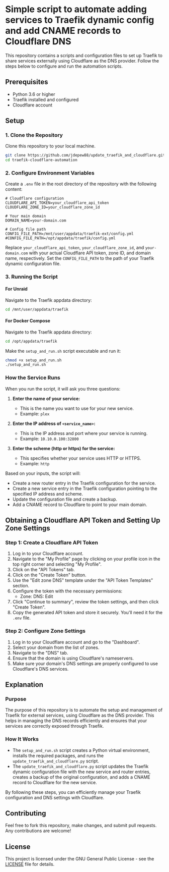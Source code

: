 
# Simple script to automate adding services to Traefik dynamic config and add CNAME records to Cloudflare DNS

This repository contains a scripts and configuration files to set up Traefik to share services externally using Cloudflare as the DNS provider. Follow the steps below to configure and run the automation scripts.

## Prerequisites

- Python 3.6 or higher
- Traefik installed and configured
- Cloudflare account

## Setup

### 1. Clone the Repository

Clone this repository to your local machine.

```bash
git clone https://github.com/jdepew88/update_traefik_and_cloudflare.git
cd traefik-cloudflare-automation
```

### 2. Configure Environment Variables

Create a `.env` file in the root directory of the repository with the following content:

```dotenv
# Cloudflare configuration
CLOUDFLARE_API_TOKEN=your_cloudflare_api_token
CLOUDFLARE_ZONE_ID=your_cloudflare_zone_id

# Your main domain
DOMAIN_NAME=your-domain.com

# Config file path
CONFIG_FILE_PATH=/mnt/user/appdata/traefik-ext/config.yml
#CONFIG_FILE_PATH=/opt/appdata/traefik/config.yml 
```

Replace `your_cloudflare_api_token`, `your_cloudflare_zone_id`, and `your-domain.com` with your actual Cloudflare API token, zone ID, and domain name, respectively. Set the `CONFIG_FILE_PATH` to the path of your Traefik dynamic configuration file.

### 3. Running the Script

#### For Unraid

Navigate to the Traefik appdata directory:

```bash
cd /mnt/user/appdata/traefik
```

#### For Docker Compose

Navigate to the Traefik appdata directory:

```bash
cd /opt/appdata/traefik
```

Make the `setup_and_run.sh` script executable and run it:

```bash
chmod +x setup_and_run.sh
./setup_and_run.sh
```

### How the Service Runs

When you run the script, it will ask you three questions:

1. **Enter the name of your service:** 
   - This is the name you want to use for your new service.
   - Example: `plex`

2. **Enter the IP address of `<service_name>`:**
   - This is the IP address and port where your service is running.
   - Example: `10.10.0.100:32800`

3. **Enter the scheme (http or https) for the service:**
   - This specifies whether your service uses HTTP or HTTPS.
   - Example: `http`

Based on your inputs, the script will:
- Create a new router entry in the Traefik configuration for the service.
- Create a new service entry in the Traefik configuration pointing to the specified IP address and scheme.
- Update the configuration file and create a backup.
- Add a CNAME record to Cloudflare to point to your main domain.

## Obtaining a Cloudflare API Token and Setting Up Zone Settings

### Step 1: Create a Cloudflare API Token

1. Log in to your Cloudflare account.
2. Navigate to the "My Profile" page by clicking on your profile icon in the top right corner and selecting "My Profile".
3. Click on the "API Tokens" tab.
4. Click on the "Create Token" button.
5. Use the "Edit zone DNS" template under the "API Token Templates" section.
6. Configure the token with the necessary permissions:
   - Zone: DNS: Edit
7. Click "Continue to summary", review the token settings, and then click "Create Token".
8. Copy the generated API token and store it securely. You'll need it for the `.env` file.

### Step 2: Configure Zone Settings

1. Log in to your Cloudflare account and go to the "Dashboard".
2. Select your domain from the list of zones.
3. Navigate to the "DNS" tab.
4. Ensure that the domain is using Cloudflare's nameservers.
5. Make sure your domain's DNS settings are properly configured to use Cloudflare's DNS services.

## Explanation

### Purpose

The purpose of this repository is to automate the setup and management of Traefik for external services, using Cloudflare as the DNS provider. This helps in managing the DNS records efficiently and ensures that your services are correctly exposed through Traefik.

### How It Works

- The `setup_and_run.sh` script creates a Python virtual environment, installs the required packages, and runs the `update_traefik_and_cloudflare.py` script.
- The `update_traefik_and_cloudflare.py` script updates the Traefik dynamic configuration file with the new service and router entries, creates a backup of the original configuration, and adds a CNAME record to Cloudflare for the new service.

By following these steps, you can efficiently manage your Traefik configuration and DNS settings with Cloudflare.

## Contributing

Feel free to fork this repository, make changes, and submit pull requests. Any contributions are welcome!

## License

This project is licensed under the GNU General Public License - see the [LICENSE](LICENSE) file for details.
